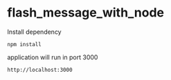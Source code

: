 # flash_message_with_node
Install dependency 

`npm install`

application will run in port 3000

`http://localhost:3000`

